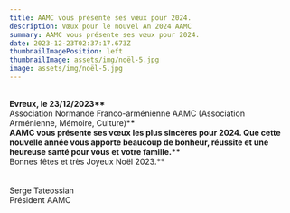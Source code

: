 ```yaml
---
title: AAMC vous présente ses vœux pour 2024.
description: Vœux pour le nouvel An 2024 AAMC
summary: AAMC vous présente ses vœux pour 2024.
date: 2023-12-23T02:37:17.673Z
thumbnailImagePosition: left
thumbnailImage: assets/img/noël-5.jpg
image: assets/img/noël-5.jpg
---
```

\
**Evreux, le 23/12/2023\*\***\
Association Normande Franco-arménienne AAMC (Association Arménienne, Mémoire, Culture)***\*\
AAMC vous présente ses vœux les plus sincères pour 2024. Que cette nouvelle année vous apporte beaucoup de bonheur, réussite et une heureuse santé pour vous et votre famille.\*\***\
Bonnes fêtes et très Joyeux Noël 2023.\*\*\
\
\
Serge Tateossian\
Président AAMC